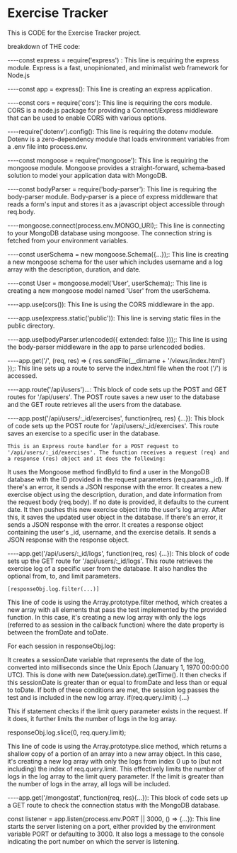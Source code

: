 # Exercise Tracker

This is CODE for the Exercise Tracker project.

breakdown of THE code:

----const express = require('express') : This line is requiring the express module. Express is a fast, unopinionated, and minimalist web framework for Node.js

----const app = express(): This line is creating an express application.

----const cors = require('cors'): This line is requiring the cors module. CORS is a node.js package for providing a Connect/Express middleware that can be used to enable CORS with various options.

----require('dotenv').config(): This line is requiring the dotenv module. Dotenv is a zero-dependency module that loads environment variables from a .env file into process.env.

----const mongoose = require('mongoose'): This line is requiring the mongoose module. Mongoose provides a straight-forward, schema-based solution to model your application data with MongoDB.

----const bodyParser = require('body-parser'): This line is requiring the body-parser module. Body-parser is a piece of express middleware that reads a form's input and stores it as a javascript object accessible through req.body.

----mongoose.connect(process.env.MONGO_URI);: This line is connecting to your MongoDB database using mongoose. The connection string is fetched from your environment variables.

----const userSchema = new mongoose.Schema({...});: This line is creating a new mongoose schema for the user which includes username and a log array with the description, duration, and date.

----const User = mongoose.model('User', userSchema);: This line is creating a new mongoose model named 'User' from the userSchema.

----app.use(cors()): This line is using the CORS middleware in the app.

----app.use(express.static('public')): This line is serving static files in the public directory.

----app.use(bodyParser.urlencoded({ extended: false }));: This line is using the body-parser middleware in the app to parse urlencoded bodies.

----app.get('/', (req, res) => { res.sendFile(__dirname + '/views/index.html') });: This line sets up a route to serve the index.html file when the root ('/') is accessed.

----app.route('/api/users')...: This block of code sets up the POST and GET routes for '/api/users'. The POST route saves a new user to the database and the GET route retrieves all the users from the database.

----app.post('/api/users/:_id/exercises', function(req, res) {...}): This block of code sets up the POST route for '/api/users/:_id/exercises'. This route saves an exercise to a specific user in the database.

    This is an Express route handler for a POST request to '/api/users/:_id/exercises'. The function receives a request (req) and a response (res) object and it does the following:

It uses the Mongoose method findById to find a user in the MongoDB database with the ID provided in the request parameters (req.params._id).
If there's an error, it sends a JSON response with the error.
It creates a new exercise object using the description, duration, and date information from the request body (req.body). If no date is provided, it defaults to the current date.
It then pushes this new exercise object into the user's log array.
After this, it saves the updated user object in the database. If there's an error, it sends a JSON response with the error.
It creates a response object containing the user's _id, username, and the exercise details.
It sends a JSON response with the response object.



----app.get('/api/users/:_id/logs', function(req, res) {...}): This block of code sets up the GET route for '/api/users/:_id/logs'. This route retrieves the exercise log of a specific user from the database. It also handles the optional from, to, and limit parameters.

    [responseObj.log.filter(...)]

This line of code is using the Array.prototype.filter method, which creates a new array with all elements that pass the test implemented by the provided function. In this case, it's creating a new log array with only the logs (referred to as session in the callback function) where the date property is between the fromDate and toDate.

For each session in responseObj.log:

It creates a sessionDate variable that represents the date of the log, converted into milliseconds since the Unix Epoch (January 1, 1970 00:00:00 UTC). This is done with new Date(session.date).getTime().
It then checks if this sessionDate is greater than or equal to fromDate and less than or equal to toDate. If both of these conditions are met, the session log passes the test and is included in the new log array.
if(req.query.limit) {...}

This if statement checks if the limit query parameter exists in the request. If it does, it further limits the number of logs in the log array.

responseObj.log.slice(0, req.query.limit);

This line of code is using the Array.prototype.slice method, which returns a shallow copy of a portion of an array into a new array object. In this case, it's creating a new log array with only the logs from index 0 up to (but not including) the index of req.query.limit. This effectively limits the number of logs in the log array to the limit query parameter. If the limit is greater than the number of logs in the array, all logs will be included.







----app.get('/mongostat', function(req, res){...}): This block of code sets up a GET route to check the connection status with the MongoDB database.

const listener = app.listen(process.env.PORT || 3000, () => {...}): This line starts the server listening on a port, either provided by the environment variable PORT or defaulting to 3000. It also logs a message to the console indicating the port number on which the server is listening.
